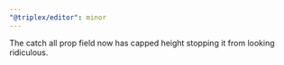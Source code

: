 ```yaml
---
"@triplex/editor": minor
---
```


The catch all prop field now has capped height stopping it from looking ridiculous.
